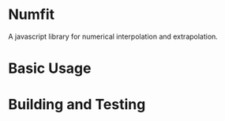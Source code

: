 # Numfit

A javascript library for numerical interpolation and extrapolation.

# Basic Usage

# Building and Testing